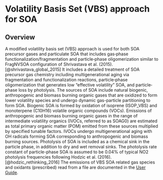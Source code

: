 # Volatility Basis Set (VBS) approach for SOA

## Overview

A modified volatility basis set (VBS) approach is used for both SOA precursor gases and particulate SOA that includes gas‐phase functionalization/fragmentation and particle‐phase oligomerization similar to FragNVSOA configuration of Shrivastava et al. (2015). [@shrivastava_global_2015] It includes a detailed treatment of SOA precursor gas chemistry including multigenerational aging via fragmentation and functionalization reactions, particle‐phase oligomerization that generates low “effective volatility” SOA, and particle‐phase loss by photolysis. The sources of SOA include natural biogenic, anthropogenic and biomass burning organic gases that are oxidized to form lower volatility species and undergo dynamic gas-particle partitioning to form SOA. Biogenic SOA is formed by oxidation of isoprene (ISOP_VBS) and monoterpene (C10H16) volatile organic compounds (VOCs). Emissions of anthropogenic and biomass burning organic gases in the range of intermediate volatility organics (IVOCs, referred to as SOAG0) are estimated as total primary organic matter (POM) emitted from these sources multiplied by specified tunable factors. IVOCs undergo multigenerational aging with OH radicals forming SOA corresponding to anthropogenic and biomass burning sources. Photolysis of SOA is included as a chemical sink in the particle phase, in addition to dry and wet removal sinks. The photolysis rate constant of particle-phase SOA is assumed to be 0.04% of typical NO2 photolysis frequencies following Hodzic et al. (2016). [@hodzic_rethinking_2016] The emissions of VBS SOA related gas species and oxidants (prescribed) read from a file are documented in the [User Guide](../user-guide/index.md).
